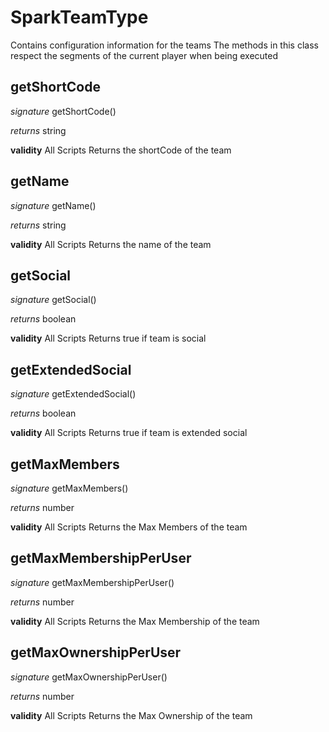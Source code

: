 # SparkTeamType

Contains configuration information for the teams
The methods in this class respect the segments of the current player when being executed


## getShortCode

_signature_ getShortCode()</p>
_returns_ string</p>

<b>validity</b> All Scripts
Returns the shortCode of the team

## getName

_signature_ getName()</p>
_returns_ string</p>

<b>validity</b> All Scripts
Returns the name of the team

## getSocial

_signature_ getSocial()</p>
_returns_ boolean</p>

<b>validity</b> All Scripts
Returns true if team is social

## getExtendedSocial

_signature_ getExtendedSocial()</p>
_returns_ boolean</p>

<b>validity</b> All Scripts
Returns true if team is extended social

## getMaxMembers

_signature_ getMaxMembers()</p>
_returns_ number</p>

<b>validity</b> All Scripts
Returns the Max Members of the team

## getMaxMembershipPerUser

_signature_ getMaxMembershipPerUser()</p>
_returns_ number</p>

<b>validity</b> All Scripts
Returns the Max Membership of the team

## getMaxOwnershipPerUser

_signature_ getMaxOwnershipPerUser()</p>
_returns_ number</p>

<b>validity</b> All Scripts
Returns the Max Ownership of the team

